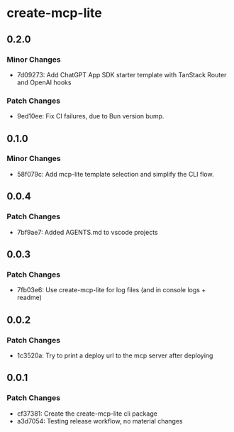 # create-mcp-lite

## 0.2.0

### Minor Changes

- 7d09273: Add ChatGPT App SDK starter template with TanStack Router and OpenAI hooks

### Patch Changes

- 9ed10ee: Fix CI failures, due to Bun version bump.

## 0.1.0

### Minor Changes

- 58f079c: Add mcp-lite template selection and simplify the CLI flow.

## 0.0.4

### Patch Changes

- 7bf9ae7: Added AGENTS.md to vscode projects

## 0.0.3

### Patch Changes

- 7fb03e6: Use create-mcp-lite for log files (and in console logs + readme)

## 0.0.2

### Patch Changes

- 1c3520a: Try to print a deploy url to the mcp server after deploying

## 0.0.1

### Patch Changes

- cf37381: Create the create-mcp-lite cli package
- a3d7054: Testing release workflow, no material changes
